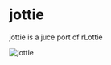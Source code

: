 # jottie
jottie is a juce port of rLottie

![jottie](https://github.com/kunitoki/jottie/blob/97daf4b292cdda3afb67ab7be45c92515c99d2a6/jottie_anim.gif)
